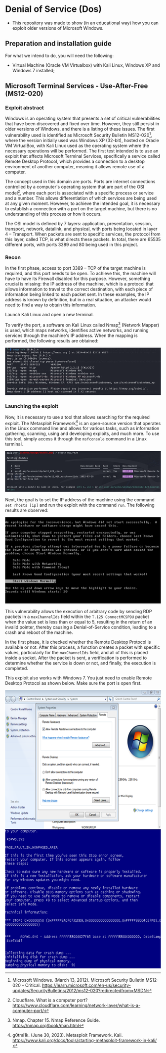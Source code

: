 # Denial of Service (Dos)

- This repository was made to show (in an educational way) how you can exploit older versions of Microsoft Windows.

## Preparation and installation guide

For what we intend to do, you will need the following:

+ Virtual Machine (Oracle VM Virtualbox) with Kali Linux, Windows XP and Windows 7 installed;

## Microsoft Terminal Services - Use-After-Free (MS12-020)

### Exploit abstract

Windows is an operating system that presents a set of critical vulnerabilities that have been discovered and fixed over time. However, they still persist in older versions of Windows, and there is a listing of these issues. 
The first vulnerability used is identified as Microsoft Security Bulletin MS12-020[^MS12], where the version initially used was Windows XP (32-bit), hosted on Oracle VM VirtualBox, with Kali Linux used as the operating system where the necessary operations will be performed. 
The first test intended is to use an exploit that affects Microsoft Terminal Services, specifically a service called Remote Desktop Protocol, which provides a connection to a desktop environment of another computer, meaning it allows remote use of a computer.

[^MS12]: Microsoft Windows. (March 13, 2012). Microsoft Security Bulletin MS12-020 – Critical. https://learn.microsoft.com/en-us/security-updates/SecurityBulletins/2012/ms12-020?redirectedfrom=MSDN

The concept used in this domain are ports. Ports are internet connections controlled by a computer's operating system that are part of the OSI model[^OSI], where each port is associated with a specific process or service and a number. 
This allows differentiation of which services are being used at any given moment. However, to achieve the intended goal, it is necessary to establish a connection with a port on the target machine, but there is no understanding of this process or how it occurs.

[^OSI]: Cloudflare. What is a computer port? https://www.cloudflare.com/learning/network-layer/what-is-a-computer-port/

The OSI model is defined by 7 layers: application, presentation, session, transport, network, datalink, and physical, with ports being located in layer 4 – Transport. When packets are sent to specific services, the protocol from this layer, called TCP, is what directs these packets. 
In total, there are 65535 different ports, with ports 3389 and 80 being used in this project.

### Recon

In the first phase, access to port 3389 – TCP of the target machine is required, and this port needs to be open. To achieve this, the machine will have to have its Firewall disabled for this purpose. 
However, something crucial is missing: the IP address of the machine, which is a protocol that allows information to travel to the correct destination, with each piece of information being linked to each packet sent. 
In these examples, the IP address is known by definition, but in a real situation, an attacker would need to find a way to obtain this information.

Launch Kali Linux and open a new terminal.

To verify the port, a software on Kali Linux called Nmap[^Nmap] (Network Mapper) is used, which maps networks, identifies active networks, and running services through the machine's IP address. When the mapping is performed, the following results are obtained:

![Nmap](assets/nmap1.png)

[^Nmap]: Nmap. Chapter 15. Nmap Reference Guide. https://nmap.org/book/man.html

### Launching the exploit

Now, it is necessary to use a tool that allows searching for the required exploit. The Metasploit Framework[^Meta] is an open-source version that operates in the Linux command line and allows for various tasks, such as information gathering, scanning, using and developing exploits, and much more. To use this tool, simply access it through the `msfconsole` command in a Linux terminal.

[^Meta]: g0tmi1k. (June 30, 2023). Metasploit Framework. Kali. https://www.kali.org/docs/tools/starting-metasploit-framework-in-kali/

![MS12](assets/ms12.png)

Next, the goal is to set the IP address of the machine using the command `set rhosts [ip]` and run the exploit with the command `run`. The following results are observed:

![Crash1](assets/crash1.png)

This vulnerability allows the execution of arbitrary code by sending RDP packets in a `maxChannelIds` field within the `T.125 ConnectMCSPDU` packet when the value set is less than or equal to 5, resulting in the return of an invalid pointer, thereby causing a Denial-of-Service condition, leading to a crash and reboot of the machine.

In the first phase, it is checked whether the Remote Desktop Protocol is available or not. After this process, a function creates a packet with specific values, particularly for the `maxChannelIds` field, and all of this is placed inside a socket. 
After the packet is sent, a verification is performed to determine whether the service is down or not, and finally, the execution is completed.

This exploit also works with Windows 7. You just need to enable Remote Desktop Protocol as shown below. Make sure the port is open first.

<div align="center">
    <img src="assets/rdp.png" align="center" width="600" height="450">
    <br>
    <img src="assets/crash2.png" align="center" width="600" height="450">
</div>